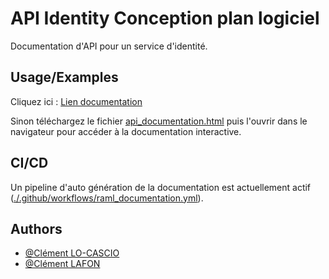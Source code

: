 
# API Identity Conception plan logiciel

Documentation d'API pour un service d'identité.


## Usage/Examples

Cliquez ici : [Lien documentation](https://raw.githack.com/L-Clem/Sylvain_conception_micro_service_identity/main/api_documentation.html)

Sinon téléchargez le fichier [api_documentation.html](./api_documentation.html) puis l'ouvrir dans le navigateur pour accéder à la documentation interactive.


## CI/CD

Un pipeline d'auto génération de la documentation est actuellement actif ([./.github/workflows/raml_documentation.yml](./.github/workflows/raml_documentation.yml)). 


## Authors

- [@Clément LO-CASCIO](https://www.github.com/ClemLcs)
- [@Clément LAFON](https://www.github.com/L-Clem)

